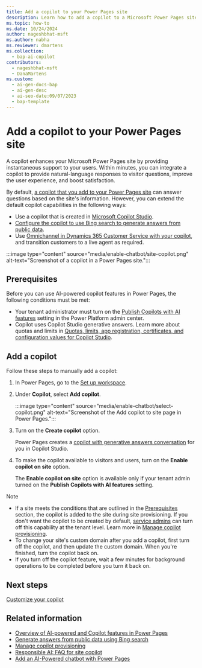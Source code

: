 ```yaml
---
title: Add a copilot to your Power Pages site
description: Learn how to add a copilot to a Microsoft Power Pages site for quicker customer support and an improved user experience.
ms.topic: how-to
ms.date: 10/24/2024
author: nageshbhat-msft
ms.author: nabha
ms.reviewer: dmartens
ms.collection: 
  - bap-ai-copilot
contributors:
  - nageshbhat-msft
  - DanaMartens
ms.custom:
  - ai-gen-docs-bap
  - ai-gen-desc
  - ai-seo-date:09/07/2023
  - bap-template
---
```


# Add a copilot to your Power Pages site

A copilot enhances your Microsoft Power Pages site by providing instantaneous support to your users. Within minutes, you can integrate a copilot to provide natural-language responses to visitor questions, improve the user experience, and boost satisfaction.

By default, [a copilot that you add to your Power Pages site](#add-a-copilot) can answer questions based on the site's information. However, you can extend the default copilot capabilities in the following ways:

- Use a copilot that is created in [Microsoft Copilot Studio](pva-bot-how-to.md).
- [Configure the copilot to use Bing search to generate answers from public data](force-bing-index.md).
- Use [Omnichannel in Dynamics 365 Customer Service with your copilot](../configure/omnichannel.md), and transition customers to a live agent as required.

:::image type="content" source="media/enable-chatbot/site-copilot.png" alt-text="Screenshot of a copilot in a Power Pages site.":::

## Prerequisites

Before you can use AI-powered copilot features in Power Pages, the following conditions must be met:

- Your tenant administrator must turn on the [Publish Copilots with AI features](/microsoft-copilot-studio/security-and-governance) setting in the Power Platform admin center.
- Copilot uses Copilot Studio generative answers. Learn more about quotas and limits in [Quotas, limits, app registration, certificates, and configuration values for Copilot Studio](/microsoft-copilot-studio/requirements-quotas).

## Add a copilot

Follow these steps to manually add a copilot:

1. In Power Pages, go to the [Set up workspace](../configure/setup-workspace.md).
1. Under **Copilot**, select **Add copilot**.

    :::image type="content" source="media/enable-chatbot/select-copilot.png" alt-text="Screenshot of the Add copilot to site page in Power Pages.":::

1. Turn on the **Create copilot** option.

    Power Pages creates a [copilot with generative answers conversation](/microsoft-copilot-studio/nlu-boost-conversations) for you in Copilot Studio.

1. To make the copilot available to visitors and users, turn on the **Enable copilot on site** option.

    The **Enable copilot on site** option is available only if your tenant admin turned on the **Publish Copilots with AI features** setting.

> [!NOTE]
> - If a site meets the conditions that are outlined in the [Prerequisites](#prerequisites) section, the copilot is added to the site during site provisioning. If you don't want the copilot to be created by default, [service admins](/power-platform/admin/use-service-admin-role-manage-tenant) can turn off this capability at the tenant level. Learn more in [Manage copilot provisioning](/power-pages/getting-started/manage-copilot-provisioning).
> - To change your site's custom domain after you add a copilot, first turn off the copilot, and then update the custom domain. When you're finished, turn the copilot back on.
> - If you turn off the copilot feature, wait a few minutes for background operations to be completed before you turn it back on.

## Next steps

[Customize your copilot](../getting-started/customize-your-copilot.md)

## Related information

- [Overview of AI-powered and Copilot features in Power Pages](../configure/ai-copilot-overview.md)
- [Generate answers from public data using Bing search](../getting-started/force-bing-index.md)
- [Manage copilot provisioning](../getting-started/manage-copilot-provisioning.md)
- [Responsible AI: FAQ for site copilot](../faqs-chatbot.md)
- [Add an AI-Powered chatbot with Power Pages](https://youtu.be/ohANXe1bfos?feature=shared)
